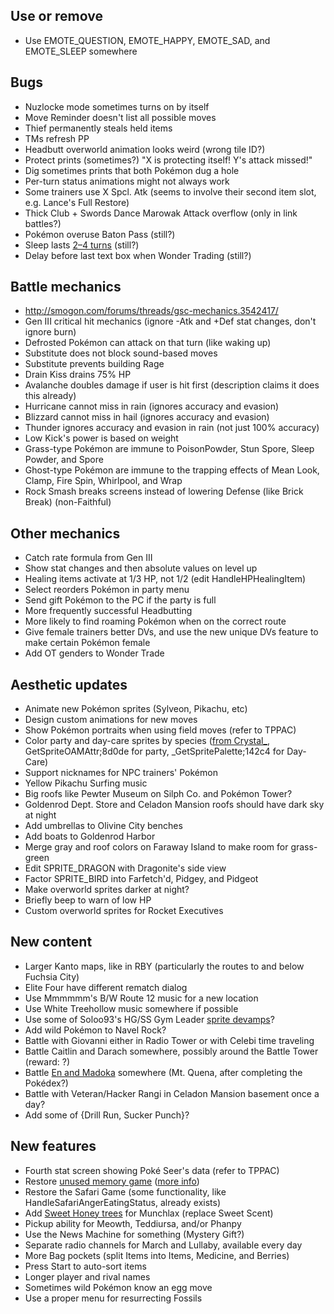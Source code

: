 ## Use or remove

* Use EMOTE_QUESTION, EMOTE_HAPPY, EMOTE_SAD, and EMOTE_SLEEP somewhere


## Bugs

* Nuzlocke mode sometimes turns on by itself
* Move Reminder doesn't list all possible moves
* Thief permanently steals held items
* TMs refresh PP
* Headbutt overworld animation looks weird (wrong tile ID?)
* Protect prints (sometimes?) "X is protecting itself! Y's attack missed!"
* Dig sometimes prints that both Pokémon dug a hole
* Per-turn status animations might not always work
* Some trainers use X Spcl. Atk (seems to involve their second item slot, e.g. Lance's Full Restore)
* Thick Club + Swords Dance Marowak Attack overflow (only in link battles?)
* Pokémon overuse Baton Pass (still?)
* Sleep lasts [2–4 turns](https://github.com/roukaour/pokecrystal/commit/252817539482c1fc3fe8dd24c484a74234a0b89a#commitcomment-18349313) (still?)
* Delay before last text box when Wonder Trading (still?)


## Battle mechanics

* http://smogon.com/forums/threads/gsc-mechanics.3542417/
* Gen III critical hit mechanics (ignore -Atk and +Def stat changes, don't ignore burn)
* Defrosted Pokémon can attack on that turn (like waking up)
* Substitute does not block sound-based moves
* Substitute prevents building Rage
* Drain Kiss drains 75% HP
* Avalanche doubles damage if user is hit first (description claims it does this already)
* Hurricane cannot miss in rain (ignores accuracy and evasion)
* Blizzard cannot miss in hail (ignores accuracy and evasion)
* Thunder ignores accuracy and evasion in rain (not just 100% accuracy)
* Low Kick's power is based on weight
* Grass-type Pokémon are immune to PoisonPowder, Stun Spore, Sleep Powder, and Spore
* Ghost-type Pokémon are immune to the trapping effects of Mean Look, Clamp, Fire Spin, Whirlpool, and Wrap
* Rock Smash breaks screens instead of lowering Defense (like Brick Break) (non-Faithful)


## Other mechanics

* Catch rate formula from Gen III
* Show stat changes and then absolute values on level up
* Healing items activate at 1/3 HP, not 1/2 (edit HandleHPHealingItem)
* Select reorders Pokémon in party menu
* Send gift Pokémon to the PC if the party is full
* More frequently successful Headbutting
* More likely to find roaming Pokémon when on the correct route
* Give female trainers better DVs, and use the new unique DVs feature to make certain Pokémon female
* Add OT genders to Wonder Trade


## Aesthetic updates

* Animate new Pokémon sprites (Sylveon, Pikachu, etc)
* Design custom animations for new moves
* Show Pokémon portraits when using field moves (refer to TPPAC)
* Color party and day-care sprites by species ([from Crystal_](https://hax.iimarck.us/topic/6932/), GetSpriteOAMAttr;8d0de for party, \_GetSpritePalette;142c4 for Day-Care)
* Support nicknames for NPC trainers' Pokémon
* Yellow Pikachu Surfing music
* Big roofs like Pewter Museum on Silph Co. and Pokémon Tower?
* Goldenrod Dept. Store and Celadon Mansion roofs should have dark sky at night
* Add umbrellas to Olivine City benches
* Add boats to Goldenrod Harbor
* Merge gray and roof colors on Faraway Island to make room for grass-green
* Edit SPRITE_DRAGON with Dragonite's side view
* Factor SPRITE_BIRD into Farfetch'd, Pidgey, and Pidgeot
* Make overworld sprites darker at night?
* Briefly beep to warn of low HP
* Custom overworld sprites for Rocket Executives


## New content

* Larger Kanto maps, like in RBY (particularly the routes to and below Fuchsia City)
* Elite Four have different rematch dialog
* Use Mmmmmm's B/W Route 12 music for a new location
* Use White Treehollow music somewhere if possible
* Use some of Soloo93's HG/SS Gym Leader [sprite devamps](https://hax.iimarck.us/post/36679/#p36679)?
* Add wild Pokémon to Navel Rock?
* Battle with Giovanni either in Radio Tower or with Celebi time traveling
* Battle Caitlin and Darach somewhere, possibly around the Battle Tower (reward: ?)
* Battle [En and Madoka](http://bulbapedia.bulbagarden.net/wiki/The_Legendary_Rotation_Battle!) somewhere (Mt. Quena, after completing the Pokédex?)
* Battle with Veteran/Hacker Rangi in Celadon Mansion basement once a day?
* Add some of {Drill Run, Sucker Punch}?


## New features

* Fourth stat screen showing Poké Seer's data (refer to TPPAC)
* Restore [unused memory game](http://iimarck.us/i/memory/) ([more info](https://tcrf.net/Pok%C3%A9mon_Gold_and_Silver#Unused_Memory_Game))
* Restore the Safari Game (some functionality, like HandleSafariAngerEatingStatus, already exists)
* Add [Sweet Honey trees](http://iimarck.us/i/sweet-honey/) for Munchlax (replace Sweet Scent)
* Pickup ability for Meowth, Teddiursa, and/or Phanpy
* Use the News Machine for something (Mystery Gift?)
* Separate radio channels for March and Lullaby, available every day
* More Bag pockets (split Items into Items, Medicine, and Berries)
* Press Start to auto-sort items
* Longer player and rival names
* Sometimes wild Pokémon know an egg move
* Use a proper menu for resurrecting Fossils
